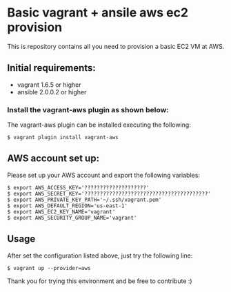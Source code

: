 Basic vagrant + ansile aws ec2 provision
========================================


This is repository contains all you need to provision a basic EC2 VM at AWS.

## Initial requirements:
* vagrant 1.6.5 or higher
* ansible 2.0.0.2 or higher

### Install the vagrant-aws plugin as shown below:
The vagrant-aws plugin can be installed executing the following:
```
$ vagrant plugin install vagrant-aws
```

## AWS account set up:
Please set up your AWS account and export the following variables:
```
$ export AWS_ACCESS_KEY='????????????????????'                      
$ export AWS_SECRET_KEY='????????????????????????????????????????'
$ export AWS_PRIVATE_KEY_PATH='~/.ssh/vagrant.pem'
$ export AWS_DEFAULT_REGION='us-east-1'
$ export AWS_EC2_KEY_NAME='vagrant'
$ export AWS_SECURITY_GROUP_NAME='vagrant'
```

## Usage
After set the configuration listed above, just try the following line:
```
$ vagrant up --provider=aws
```

Thank you for trying this environment and be free to contribute :)
